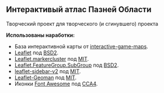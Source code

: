 ## **Интерактивый атлас Пазней Области**
Творческий проект для творческого (и сгинувшего) проекта

**Использованы наработки:**
* База интерактивной карты от [interactive-game-maps](https://github.com/interactive-game-maps/grand_theft_auto_san_andreas).
* [Leaflet](https://github.com/Leaflet/Leaflet) под [BSD2](https://github.com/Leaflet/Leaflet/blob/ee71642691c2c71605bacff69456760cfbc80a2a/LICENSE).
* [Leaflet.markercluster](https://github.com/Leaflet/Leaflet.markercluster) под [MIT](https://github.com/Leaflet/Leaflet.markercluster/blob/31360f226e1a40c03c71d68b016891beb5e63370/MIT-LICENCE.txt).
* [Leaflet.FeatureGroup.SubGroup](https://github.com/ghybs/Leaflet.FeatureGroup.SubGroup) под [BSD2](https://github.com/ghybs/Leaflet.FeatureGroup.SubGroup/blob/c7ec78b0cf13be39b00d46beb50c954b8b4c78bb/LICENSE).
* [leaflet-sidebar-v2](https://github.com/noerw/leaflet-sidebar-v2) под [MIT](https://github.com/noerw/leaflet-sidebar-v2/blob/4ceb0006647c33afff9982502fb5e572eb514158/LICENSE).
* [Leaflet-Geoman](https://github.com/geoman-io/leaflet-geoman) под [MIT](https://github.com/geoman-io/leaflet-geoman/blob/1fdc918fa39ffa84327fdf639fa75865168f716d/LICENSE).
* Иконки [Font Awesome](https://fontawesome.com) под [CCA4](https://fontawesome.com/license).
